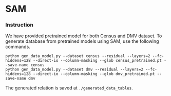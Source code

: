 # SAM
### Instruction
We have provided pretrained model for both Census and DMV dataset. To generate database from pretrained models using SAM, use the following commands.
```
python gen_data_model.py --dataset census --residual --layers=2 --fc-hiddens=128 --direct-io --column-masking --glob census_pretrained.pt --save-name census
python gen_data_model.py --dataset dmv --residual --layers=2 --fc-hiddens=128 --direct-io --column-masking --glob dmv_pretrained.pt --save-name dmv
```
The generated relation is saved at `./generated_data_tables`.
